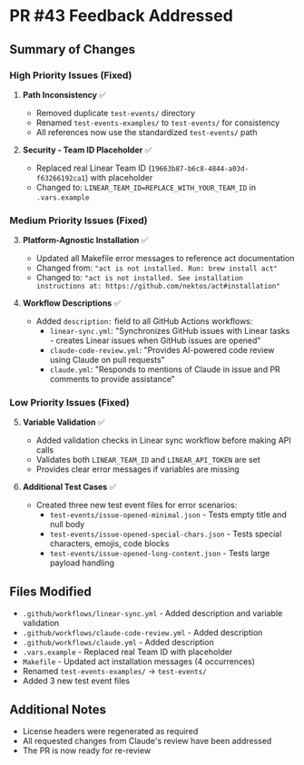 # PR #43 Feedback Addressed

## Summary of Changes

### High Priority Issues (Fixed)
1. **Path Inconsistency** ✅
   - Removed duplicate `test-events/` directory
   - Renamed `test-events-examples/` to `test-events/` for consistency
   - All references now use the standardized `test-events/` path

2. **Security - Team ID Placeholder** ✅
   - Replaced real Linear Team ID (`19663b87-b6c8-4844-a03d-f63266192ca1`) with placeholder
   - Changed to: `LINEAR_TEAM_ID=REPLACE_WITH_YOUR_TEAM_ID` in `.vars.example`

### Medium Priority Issues (Fixed)
3. **Platform-Agnostic Installation** ✅
   - Updated all Makefile error messages to reference act documentation
   - Changed from: `"act is not installed. Run: brew install act"`
   - Changed to: `"act is not installed. See installation instructions at: https://github.com/nektos/act#installation"`

4. **Workflow Descriptions** ✅
   - Added `description:` field to all GitHub Actions workflows:
     - `linear-sync.yml`: "Synchronizes GitHub issues with Linear tasks - creates Linear issues when GitHub issues are opened"
     - `claude-code-review.yml`: "Provides AI-powered code review using Claude on pull requests"
     - `claude.yml`: "Responds to mentions of Claude in issue and PR comments to provide assistance"

### Low Priority Issues (Fixed)
5. **Variable Validation** ✅
   - Added validation checks in Linear sync workflow before making API calls
   - Validates both `LINEAR_TEAM_ID` and `LINEAR_API_TOKEN` are set
   - Provides clear error messages if variables are missing

6. **Additional Test Cases** ✅
   - Created three new test event files for error scenarios:
     - `test-events/issue-opened-minimal.json` - Tests empty title and null body
     - `test-events/issue-opened-special-chars.json` - Tests special characters, emojis, code blocks
     - `test-events/issue-opened-long-content.json` - Tests large payload handling

## Files Modified
- `.github/workflows/linear-sync.yml` - Added description and variable validation
- `.github/workflows/claude-code-review.yml` - Added description
- `.github/workflows/claude.yml` - Added description
- `.vars.example` - Replaced real Team ID with placeholder
- `Makefile` - Updated act installation messages (4 occurrences)
- Renamed `test-events-examples/` → `test-events/`
- Added 3 new test event files

## Additional Notes
- License headers were regenerated as required
- All requested changes from Claude's review have been addressed
- The PR is now ready for re-review